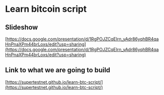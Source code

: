 # Learn bitcoin script

## Slideshow

[https://docs.google.com/presentation/d/1RgPOJZCqEIrn_yAdr86yqhBR4qaHnPnaXPm44brLoxs/edit?usp=sharing](https://docs.google.com/presentation/d/1RgPOJZCqEIrn_yAdr86yqhBR4qaHnPnaXPm44brLoxs/edit?usp=sharing)

## Link to what we are going to build

[https://supertestnet.github.io/learn-btc-script/](https://supertestnet.github.io/learn-btc-script/)

